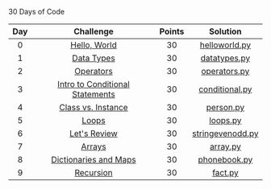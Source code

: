 30 Days of Code

| Day |                                                Challenge                                                | Points |                                                                                   Solution                                                                                  |
|:---:|:-------------------------------------------------------------------------------------------------------:|:------:|:---------------------------------------------------------------------------------------------------------------------------------------------------------------------------:|
|  0  | [Hello, World](https://www.hackerrank.com/challenges/30-hello-world)                                    |   30   | [helloworld.py](https://github.com/JShilpa/HackerRank-PySolutions/blob/master/30%20Days%20Of%20Code/Day%2000%20-%20Hello%20World/helloworld.py)                       |
|  1  | [Data Types](https://www.hackerrank.com/challenges/30-data-types)                                       |   30   | [datatypes.py](https://github.com/JShilpa/HackerRank-PySolutions/blob/master/30%20Days%20Of%20Code/Day%2001%20-%20Data%20Types/datatypes.py)                           |
|  2  | [Operators](https://www.hackerrank.com/challenges/30-operators)                                         |   30   | [operators.py](https://github.com/JShilpa/HackerRank-PySolutions/blob/master/30%20Days%20Of%20Code/Day%2002%20-%20Operators/operators.py)                              |
|  3  | [Intro to Conditional Statements](https://www.hackerrank.com/challenges/30-conditional-statements)      |   30   | [conditional.py](https://github.com/JShilpa/HackerRank-PySolutions/blob/master/30%20Days%20Of%20Code/Day%2003%20-%20Intro%20to%20Conditional%20Statements/conditional.py)  |
|  4  | [Class vs. Instance](https://www.hackerrank.com/challenges/30-class-vs-instance)                        |   30   | [person.py](https://github.com/JShilpa/HackerRank-PySolutions/blob/master/30%20Days%20Of%20Code/Day%2004%20-%20Class%20Vs%20Instance/person.py)                 |
|  5  | [Loops](https://www.hackerrank.com/challenges/30-loops)                                                 |   30   | [loops.py](https://github.com/JShilpa/HackerRank-PySolutions/blob/master/30%20Days%20Of%20Code/Day%2005%20-%20Loops/loops.py)                                    |
|  6  | [Let's Review](https://www.hackerrank.com/challenges/30-review-loop)                                    |   30   |[stringevenodd.py](https://github.com/JShilpa/HackerRank-PySolutions/blob/master/30%20Days%20Of%20Code/Day%2006%20-%20Let's%20Review/stringevenodd.py)                         |
|  7  | [Arrays](https://www.hackerrank.com/challenges/30-arrays)                                               |   30   | [array.py](https://github.com/JShilpa/HackerRank-PySolutions/blob/master/30%20Days%20Of%20Code/Day%2007%20-%20Arrays/array.py)                                 |
|  8  | [Dictionaries and Maps](https://www.hackerrank.com/challenges/30-dictionaries-and-maps)                 |   30   | [phonebook.py](https://github.com/JShilpa/HackerRank-PySolutions/blob/master/30%20Days%20Of%20Code/Day%2008%20-%20Dictionaries%20and%20Maps/phonebook.py)              |
|  9  | [Recursion](https://www.hackerrank.com/challenges/30-recursion)                                         |   30   | [fact.py](https://github.com/JShilpa/HackerRank-PySolutions/blob/master/30%20Days%20Of%20Code/Day%2009%20-%20Recursion/fact.py)                              |
